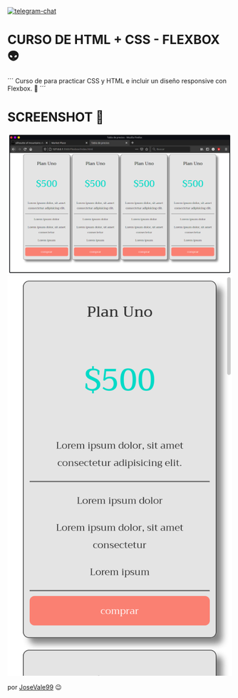 
[![telegram-chat](https://img.shields.io/badge/chat-@valentin99-blue?logo=telegram)](https://t.me/valentin_99)



# CURSO DE HTML + CSS - FLEXBOX  👽

´´´
Curso de para practicar CSS y HTML e incluir un diseño responsive con Flexbox. 🤖
´´´


# SCREENSHOT 📲


![](img1.png)
![](img2.png)





por [JoseVale99](https://gist.github.com/JoseVale99) 😉
